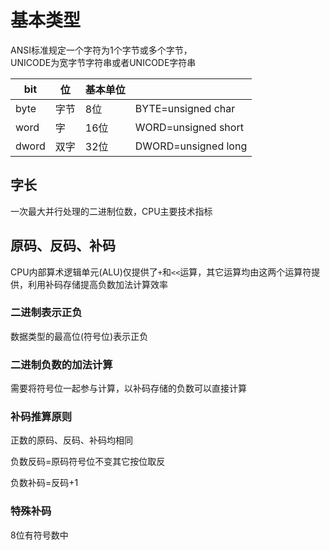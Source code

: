# 基本类型

ANSI标准规定一个字符为1个字节或多个字节，  
UNICODE为宽字节字符串或者UNICODE字符串

| bit | 位 | 基本单位 |  |
| --- | --- | --- | --- |
| byte | 字节 | 8位 | BYTE=unsigned char |
| word | 字 | 16位 | WORD=unsigned short |
| dword | 双字 | 32位 | DWORD=unsigned long |

## 字长

一次最大并行处理的二进制位数，CPU主要技术指标

## 原码、反码、补码

CPU内部算术逻辑单元\(ALU\)仅提供了`+`和`<<`运算，其它运算均由这两个运算符提供，利用补码存储提高负数加法计算效率

### 二进制表示正负

数据类型的最高位\(符号位\)表示正负

### 二进制负数的加法计算

需要将符号位一起参与计算，以补码存储的负数可以直接计算

### 补码推算原则

正数的原码、反码、补码均相同

负数反码=原码符号位不变其它按位取反

负数补码=反码+1

### 特殊补码

8位有符号数中



